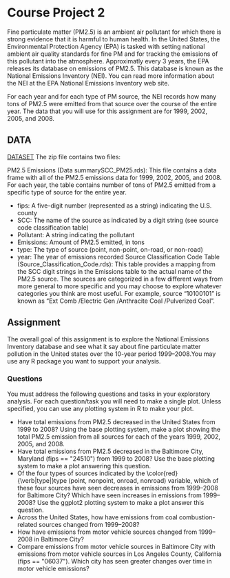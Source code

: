 # Course Project 2
Fine particulate matter (PM2.5) is an ambient air pollutant for which there is strong evidence that it is harmful to human health.
In the United States, the Environmental Protection Agency (EPA) is tasked with setting national ambient air quality standards for fine PM and
for tracking the emissions of this pollutant into the atmosphere. Approximatly every 3 years, the EPA releases its database on emissions of PM2.5.
This database is known as the National Emissions Inventory (NEI). You can read more information about the NEI at the EPA National Emissions Inventory web site.

For each year and for each type of PM source, the NEI records how many tons of PM2.5 were emitted from that source over the course of the entire year.
The data that you will use for this assignment are for 1999, 2002, 2005, and 2008.

## DATA
[DATASET](https://d396qusza40orc.cloudfront.net/exdata%2Fdata%2FNEI_data.zip)
The zip file contains two files:

PM2.5 Emissions (Data summarySCC_PM25.rds): This file contains a data frame with all of the PM2.5 emissions data for 1999, 2002, 2005, and 2008. For each year,
the table contains number of tons of PM2.5 emitted from a specific type of source for the entire year.
* fips: A five-digit number (represented as a string) indicating the U.S. county
* SCC: The name of the source as indicated by a digit string (see source code classification table)
* Pollutant: A string indicating the pollutant
* Emissions: Amount of PM2.5 emitted, in tons
* type: The type of source (point, non-point, on-road, or non-road)
* year: The year of emissions recorded
Source Classification Code Table (Source_Classification_Code.rds): This table provides a mapping from the SCC digit strings in the Emissions table to the actual name of the PM2.5
source. The sources are categorized in a few different ways from more general to more specific and you may choose to explore whatever categories you think are most useful.
For example, source “10100101” is known as “Ext Comb /Electric Gen /Anthracite Coal /Pulverized Coal”.

## Assignment
The overall goal of this assignment is to explore the National Emissions Inventory database and see what it say about fine particulate matter pollution
in the United states over the 10-year period 1999–2008.You may use any R package you want to support your analysis.
### Questions
You must address the following questions and tasks in your exploratory analysis. 
For each question/task you will need to make a single plot. Unless specified, you can use any plotting system in R to make your plot.

* Have total emissions from PM2.5 decreased in the United States from 1999 to 2008? Using the base plotting system, make a plot showing the total PM2.5 emission from all sources for each of the years 1999, 2002, 2005, and 2008.
* Have total emissions from PM2.5 decreased in the Baltimore City, Maryland (fips == "24510") from 1999 to 2008? Use the base plotting system to make a plot answering this question.
* Of the four types of sources indicated by the \color{red}{\verb|type|}type (point, nonpoint, onroad, nonroad) variable, which of these four sources have seen decreases in emissions from 1999–2008 for Baltimore City? 
 Which have seen increases in emissions from 1999–2008? Use the ggplot2 plotting system to make a plot answer this question.
* Across the United States, how have emissions from coal combustion-related sources changed from 1999–2008?
* How have emissions from motor vehicle sources changed from 1999–2008 in Baltimore City?
* Compare emissions from motor vehicle sources in Baltimore City with emissions from motor vehicle sources in Los Angeles County, California (fips == "06037"). Which city has seen greater changes over time in motor vehicle emissions?
